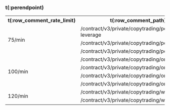 
### t(:perendpoint)
<table class="custom_table">
  <tr>
    <th>t(:row_comment_rate_limit)</th>
    <th>t(:row_comment_path)</th>
    <th>t(:row_comment_consume)</th>
  </tr>
  <tr>
    <td rowspan="4">75/min</td>  
  </tr>
  <tr><td>/contract/v3/private/copytrading/position/set-leverage </td><td>1 / request</td></tr>
  <tr><td>/contract/v3/private/copytrading/position/close  </td><td>1 / request</td></tr>
  <tr><td>/contract/v3/private/copytrading/position/list  </td><td>1 / request</td></tr>
<tr>
    <td rowspan="5">100/min</td>  
  </tr>
 <tr><td>/contract/v3/private/copytrading/order/create </td><td>1 / request</td></tr>
  <tr><td>/contract/v3/private/copytrading/order/close </td><td>1 / request</td></tr>
  <tr><td>/contract/v3/private/copytrading/order/cancel  </td><td>1 / request</td></tr>
  <tr><td>/contract/v3/private/copytrading/order/list  </td><td>1 / request</td></tr>

  <tr>
    <td rowspan="3">120/min</td>
  </tr>
  <tr><td>/contract/v3/private/copytrading/wallet/balance</td><td>1 / request</td></tr>
  <tr><td>/contract/v3/private/copytrading/wallet/transfer</td><td>1 / request</td></tr>
</table>
